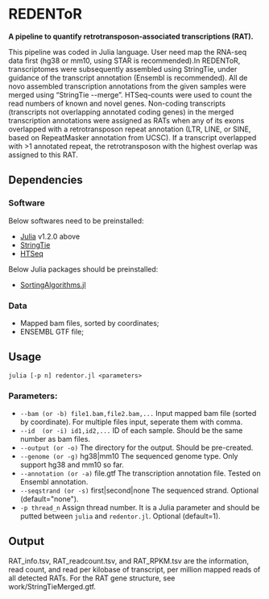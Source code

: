 # REDENToR
**A pipeline to quantify retrotransposon-associated transcriptions (RAT).**

This pipeline was coded in Julia language. User need map the RNA-seq data first (hg38 or mm10, using STAR is recommended).In REDENToR, transcriptomes were subsequently assembled using StringTie, under guidance of the transcript annotation (Ensembl is recommended). All de novo assembled transcription annotations from the given samples were merged using “StringTie --merge”. HTSeq-counts were used to count the read numbers of known and novel genes. Non-coding transcripts (transcripts not overlapping annotated coding genes) in the merged transcription annotations were assigned as RATs when any of its exons overlapped with a retrotransposon repeat annotation (LTR, LINE, or SINE, based on RepeatMasker annotation from UCSC). If a transcript overlapped with >1 annotated repeat, the retrotransposon with the highest overlap was assigned to this RAT.

## Dependencies
### Software
Below softwares need to be preinstalled:
- [Julia](https://julialang.org/) v1.2.0 above
- [StringTie](https://ccb.jhu.edu/software/stringtie/)
- [HTSeq](https://htseq.readthedocs.io/en/release_0.11.1/)

Below Julia packages should be preinstalled:
- [SortingAlgorithms.jl](https://github.com/JuliaCollections/SortingAlgorithms.jl)

### Data
- Mapped bam files, sorted by coordinates;
- ENSEMBL GTF file;

## Usage
`julia [-p n] redentor.jl <parameters>`

### Parameters:
- `--bam (or -b) file1.bam,file2.bam,...` Input mapped bam file (sorted by coordinate). For multiple files input, seperate them with comma.
- `--id  (or -i) id1,id2,...` ID of each sample. Should be the same number as bam files.
- `--output (or -o)` The directory for the output. Should be pre-created.
- `--genome (or -g)` hg38|mm10 The sequenced genome type. Only support hg38 and mm10 so far.
- `--annotation (or -a)` file.gtf The transcription annotation file. Tested on Ensembl annotation.
- `--seqstrand (or -s)` first|second|none  The sequenced strand. Optional (default="none").
- `-p thread_n` Assign thread number. It is a Julia parameter and should be putted between `julia` and `redentor.jl`. Optional (default=1).

## Output
RAT_info.tsv, RAT_readcount.tsv, and RAT_RPKM.tsv are the information, read count, and read per kilobase of transcript, per million mapped reads of all detected RATs. For the RAT gene structure, see work/StringTieMerged.gtf.
